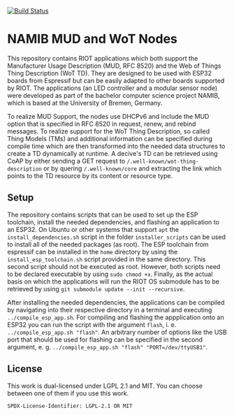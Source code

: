[![Build Status](https://github.com/namib-project/wot-nodes/actions/workflows/build.yml/badge.svg)](https://github.com/namib-project/wot-nodes/actions/workflows/build.yml)

# NAMIB MUD and WoT Nodes

This repository contains RIOT applications which both support the Manufacturer Usage Description (MUD, RFC 8520) and the Web of Things Thing Description (WoT TD).
They are designed to be used with ESP32 boards from Espressif but can be easily adapted to other boards supported by RIOT.
The applications (an LED controller and a modular sensor node) were developed as part of the bachelor computer science project NAMIB, which is based at the University of Bremen, Germany.

To realize MUD Support, the nodes use DHCPv6 and include the MUD option that is specified in RFC 8520 in request, renew, and rebind messages.
To realize support for the WoT Thing Description, so called Thing Models (TMs) and additional information can be specified during compile time which are then transformed into the needed data structures to create a TD dynamically at runtime.
A decive's TD can be retrieved using CoAP by either sending a GET request to `/.well-known/wot-thing-description` or by quering `/.well-known/core` and extracting the link which points to the TD resource by its content or resource type.

## Setup

The repository contains scripts that can be used to set up the ESP toolchain, install the needed dependencies, and flashing an application to an ESP32.
On Ubuntu or other systems that support `apt` the `install_dependencies.sh` script in the folder `installer_scripts` can be used to install all of the needed packages (as root).
The ESP toolchain from espressif can be installed in the `home` directory by using the `install_esp_toolchain.sh` script provided in the same directory.
This second script should not be executed as root.
However, both scripts need to be declared executable by using `sudo chmod +x`.
Finally, as the actual basis on which the applications will run the RIOT OS submodule has to be retrieved by using `git submodule update --init --recursive`.

After installing the needed dependencies, the applications can be compiled by navigating into their respective directory in a terminal and executing `../compile_esp_app.sh`.
For compiling and flashing the appplication onto an ESP32 you can run the script with the argument `flash`, i. e. `../compile_esp_app.sh "flash"`.
An arbitrary number of options like the USB port that should be used for flashing can be specified in the second argument, e. g. `../compile_esp_app.sh "flash" "PORT=/dev/ttyUSB1"`.

## License

This work is dual-licensed under LGPL 2.1 and MIT.
You can choose between one of them if you use this work.

`SPDX-License-Identifier: LGPL-2.1 OR MIT`
